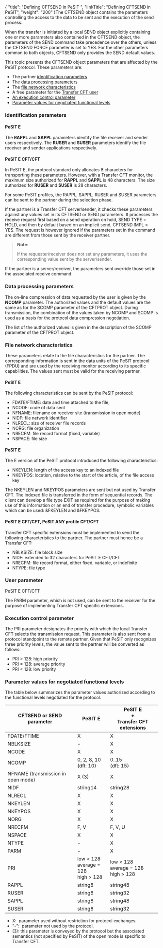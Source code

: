 {
    "title": "Defining CFTSEND in PeSIT ",
    "linkTitle": "Defining CFTSEND in PeSIT",
    "weight": "200"
}The CFTSEND object contains the parameters controlling the access to
the data to be sent and the execution of the send process.

When the transfer is initiated by a local SEND object explicitly containing
one or more parameters also contained in the CFTSEND object, the parameters
of the SEND command take precedence over the others, unless the CFTSEND
FORCE parameter is set to YES. For the other parameters common to both
objects, CFTSEND only provides the SEND default values.

This topic presents the CFTSEND
object parameters that are affected by the PeSIT protocol. These parameters
are:

-   The partner [identification parameters](#Identification_parameters)
-   The [data
    processing parameters](#Data_processing_parameters)
-   The [file
    network characteristics](#File_network_characteristics)
-   A free parameter
    for the [Transfer CFT user](#User_parameter)
-   [An
    execution control parameter](#Execution_control_parameter)
-   [Parameter
    values for negotiated functional levels](#Parameter_values_for_negotiated_functional_levels)

<span id="Identification_parameters"></span>

### Identification parameters

#### **PeSIT E**

The **RAPPL** and **SAPPL** parameters identify the file receiver
and sender users respectively. The **RUSER** and **SUSER** parameters
identify the file receiver and sender applications respectively.

#### **PeSIT E CFT/CFT**

In PeSIT E, the protocol standard only allocates 8 characters for transporting
these parameters. However, with a Transfer CFT monitor, the maximum size
authorized for **RAPPL** and **SAPPL** is 48 characters. The size
authorized for **RUSER** and **SUSER** is 28 characters.

For some PeSIT profiles, the RAPPL, SAPPL, RUSER and SUSER parameters
can be sent to the partner during the selection phase.

If the partner is a Transfer CFT server/sender,
it checks these parameters against any values set in its CFTSEND or SEND
parameters. It processes the receive request first based on a send operation
on hold, SEND TYPE = HOLD, and then by default based on an implicit send,
CFTSEND IMPL = YES. The request is however ignored if the parameters set
in the command are different from those sent by the receiver partner.

> **Note:**
>
> If the requester/receiver does
> not set any parameters, it uses the corresponding value sent by the server/sender.

If the partner is a server/receiver,
the parameters sent override those set in the associated receive command.

<span id="Data_processing_parameters"></span>

### Data processing parameters

The on-line compression of data requested by the user is given by the
**NCOMP** parameter. The authorized values and the default values are
the same as for the SCOMP parameter of the CFTPROT object. During transmission,
the combination of the values taken by NCOMP and SCOMP is used as a basis
for the protocol data compression negotiation.

The list of the authorized values is given in the description of the
SCOMP parameter of the CFTPROT object.

<span id="File_network_characteristics"></span>

### File network characteristics

These parameters relate to the file characteristics for the partner.
The corresponding information is sent in the data units of the PeSIT protocol
(FPDU) and are used by the receiving monitor according to its specific
capabilities. The values sent must be valid for the receiving partner.

#### PeSIT E

The following characteristics can be sent by the PeSIT protocol:

-   FDATE/FTIME:
    date and time attached to the file,
-   NCODE:
    code of data sent
-   NFNAME:
    filename on receiver site (transmission in open mode)
-   NIDF:
    file network identifier
-   NLRECL:
    size of receiver file records
-   NORG:
    file organization
-   NRECFM:
    file record format (fixed, variable)
-   NSPACE:
    file size

#### PeSIT E

The E version of the PeSIT protocol introduced the following characteristics:

-   NKEYLEN:
    length of the access key to an indexed file
-   NKEYPOS:
    location, relative to the start of the article, of the file access key

The NKEYLEN and NKEYPOS parameters are sent but not used by Transfer
CFT. The indexed file is transferred in the form of sequential records.
The client can develop a file type EXIT as required for the purpose of
making use of this information or an end of transfer procedure, symbolic
variables which can be used: &FKEYLEN and &FKEYPOS.

#### PeSIT E CFT/CFT, PeSIT ANY profile CFT/CFT

Transfer CFT specific extensions must be implemented to send the following
characteristics to the partner. The partner must hence be a Transfer CFT:

-   NBLKSIZE:
    file block size
-   NIDF:
    extended to 32 characters for PeSIT E CFT/CFT
-   NRECFM:
    file record format, either fixed, variable, or indefinite
-   NTYPE:
    file type

<span id="User_parameter"></span>

### User parameter

PeSIT E CFT/CFT

The PARM parameter, which is not used, can be sent to the receiver
for the purpose of implementing Transfer CFT specific extensions.

<span id="Execution_control_parameter"></span>

### Execution control parameter

The PRI parameter designates the priority with which the local
Transfer CFT selects the transmission request. This parameter is also sent
from a protocol standpoint to the remote partner. Given that PeSIT only
recognizes three priority levels, the value sent to the partner will be
converted as follows:

-   PRI > 128: high
    priority
-   PRI = 128: average
    priority
-   PRI &lt; 128: low
    priority

<span id="Parameter_values_for_negotiated_functional_levels"></span>

### Parameter values for negotiated functional levels

The table below summarizes the parameter values authorized according
to the functional levels negotiated for the protocol.


|  CFTSEND or SEND parameter  |  PeSIT E  |  PeSIT E<br/>+<br/>Transfer CFT extensions  |
| --- | --- | --- |
|  FDATE/FTIME  |  X  |  X  |
|  NBLKSIZE  |  -  |  X  |
|  NCODE  |  X  |  X  |
|  NCOMP  |  0, 2, 8, 10<br /> (dft: 10)  |  0..15<br /> (dft: 15)  |
|  NFNAME (transmission in open mode)  |  X (3)  |  X  |
|  NIDF  |  string14  |  string28  |
|  NLRECL  |  X  |  X  |
|  NKEYLEN  |  X  |  X  |
|  NKEYPOS  |  X  |  X  |
|  NORG  |  X  |  X  |
|  NRECFM  |  F, V  |  F, V, U  |
|  NSPACE  |  X  |  X  |
|  NTYPE  |  -  |  X  |
|  PARM  |  -  |  X  |
|  PRI  |  low &lt; 128<br /> average = 128<br /> high &gt; 128  |  low &lt; 128<br /> average = 128<br /> high &gt; 128  |
|  RAPPL  |  string8  |  string48  |
|  RUSER  |  string8  |  string32  |
|  SAPPL  |  string8  |  string48  |
|  SUSER  |  string8  |  string32  |


-   X:  parameter
    used without restriction for protocol exchanges.
-   "-":  parameter
    not used by the protocol.
-   (3): this parameter is conveyed
    by the protocol but the associated semantics (not specified by PeSIT)
    of the open mode is specific to Transfer CFT.
